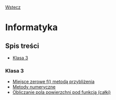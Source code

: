 [Wstecz](../README.md)

# Informatyka

## Spis treści

-   [Klasa 3](#klasa-3)

### Klasa 3

-   [Miejsce zerowe f() metodą przybliżenia](<klasa3/miejsce-zerowe-f()-metoda-przyblizenia.md>)
-   [Metody numeryczne](klasa3/metody-numeryczne.md)
-   [Obliczanie pola powierzchni pod funkcją (całki)](klasa3/obliczanie-pola-powieszchni-po-funkcja-calki.md)
